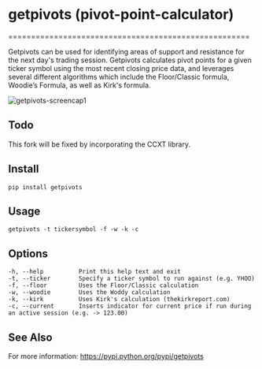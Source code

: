 # getpivots (pivot-point-calculator)
=====================================================

Getpivots can be used for identifying areas of support and resistance for the next day's trading session.  Getpivots calculates pivot points for a given ticker symbol using the most recent closing price data, and leverages several different algorithms which include the Floor/Classic formula, Woodie’s Formula, as well as Kirk's formula. 


![getpivots-screencap1](https://cloud.githubusercontent.com/assets/12847315/11052885/6ae05404-872a-11e5-91c1-13bfb17f50d2.jpg)

Todo
-------
This fork will be fixed by incorporating the CCXT library.

Install
-------

    pip install getpivots

Usage
-----

    getpivots -t tickersymbol -f -w -k -c

Options
-----
    -h, --help          Print this help text and exit
    -t, --ticker        Specify a ticker symbol to run against (e.g. YHOO)
    -f, --floor         Uses the Floor/Classic calculation
    -w, --woodie		Uses the Woddy calculation
    -k, --kirk			Uses Kirk's calculation (thekirkreport.com)
    -c, --current       Inserts indicator for current price if run during an active session (e.g. -> 123.00)


See Also
--------

For more information: https://pypi.python.org/pypi/getpivots
